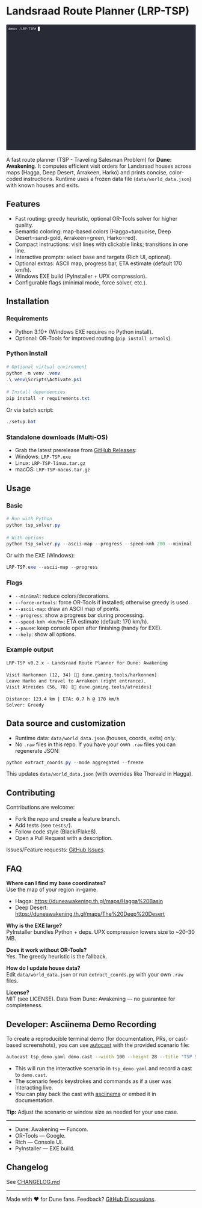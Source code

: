 # Landsraad Route Planner (LRP-TSP)

![Programm Demo](demo.gif)

A fast route planner (TSP - Traveling Salesman Problem) for **Dune: Awakening**. It computes efficient visit orders for Landsraad houses across maps (Hagga, Deep Desert, Arrakeen, Harko) and prints concise, color-coded instructions. Runtime uses a frozen data file (`data/world_data.json`) with known houses and exits.

## Features

- Fast routing: greedy heuristic, optional OR-Tools solver for higher quality.
- Semantic coloring: map-based colors (Hagga=turquoise, Deep Desert=sand-gold, Arrakeen=green, Harko=red).
- Compact instructions: visit lines with clickable links; transitions in one line.
- Interactive prompts: select base and targets (Rich UI, optional).
- Optional extras: ASCII map, progress bar, ETA estimate (default 170 km/h).
- Windows EXE build (PyInstaller + UPX compression).
- Configurable flags (minimal mode, force solver, etc.).

## Installation

### Requirements
- Python 3.10+ (Windows EXE requires no Python install).
- Optional: OR-Tools for improved routing (`pip install ortools`).

### Python install
```powershell
# Optional virtual environment
python -m venv .venv
.\.venv\Scripts\Activate.ps1

# Install dependencies
pip install -r requirements.txt
```

Or via batch script:
```powershell
./setup.bat
```

### Standalone downloads (Multi-OS)
- Grab the latest prerelease from [GitHub Releases](https://github.com/ComictypX/LRP-TSP/releases):
- Windows: `LRP-TSP.exe`
- Linux: `LRP-TSP-linux.tar.gz`
- macOS: `LRP-TSP-macos.tar.gz`

## Usage

### Basic
```powershell
# Run with Python
python tsp_solver.py

# With options
python tsp_solver.py --ascii-map --progress --speed-kmh 200 --minimal
```

Or with the EXE (Windows):
```powershell
LRP-TSP.exe --ascii-map --progress
```

### Flags
- `--minimal`: reduce colors/decorations.
- `--force-ortools`: force OR-Tools if installed; otherwise greedy is used.
- `--ascii-map`: draw an ASCII map of points.
- `--progress`: show a progress bar during processing.
- `--speed-kmh <km/h>`: ETA estimate (default: 170 km/h).
- `--pause`: keep console open after finishing (handy for EXE).
- `--help`: show all options.

### Example output
```
LRP-TSP v0.2.x - Landsraad Route Planner for Dune: Awakening

Visit Harkonnen (12, 34) [🔗 dune.gaming.tools/harkonnen]
Leave Harko and travel to Arrakeen (right entrance).
Visit Atreides (56, 78) [🔗 dune.gaming.tools/atreides]

Distance: 123.4 km | ETA: 0.7 h @ 170 km/h
Solver: Greedy
```

## Data source and customization

- Runtime data: `data/world_data.json` (houses, coords, exits) only.
- No `.raw` files in this repo. If you have your own `.raw` files you can regenerate JSON:

```powershell
python extract_coords.py --mode aggregated --freeze
```

This updates `data/world_data.json` (with overrides like Thorvald in Hagga).

## Contributing

Contributions are welcome:
- Fork the repo and create a feature branch.
- Add tests (see `tests/`).
- Follow code style (Black/Flake8).
- Open a Pull Request with a description.

Issues/Feature requests: [GitHub Issues](https://github.com/ComictypX/TSP-Dune/issues).

## FAQ

**Where can I find my base coordinates?**  
Use the map of your region in-game.  
- Hagga: https://duneawakening.th.gl/maps/Hagga%20Basin  
- Deep Desert: https://duneawakening.th.gl/maps/The%20Deep%20Desert

**Why is the EXE large?**  
PyInstaller bundles Python + deps. UPX compression lowers size to ~20–30 MB.

**Does it work without OR-Tools?**  
Yes. The greedy heuristic is the fallback.

**How do I update house data?**  
Edit `data/world_data.json` or run `extract_coords.py` with your own `.raw` files.

**License?**  
MIT (see LICENSE). Data from Dune: Awakening — no guarantee for completeness.


## Developer: Asciinema Demo Recording

To create a reproducible terminal demo (for documentation, PRs, or cast-based screenshots), you can use [autocast](https://github.com/k9withabone/autocast) with the provided scenario file:

```bash
autocast tsp_demo.yaml demo.cast --width 100 --height 28 --title "TSP Solver Demo" --overwrite
```

- This will run the interactive scenario in `tsp_demo.yaml` and record a cast to `demo.cast`.
- The scenario feeds keystrokes and commands as if a user was interacting live.
- You can play back the cast with [asciinema](https://asciinema.org/) or embed it in documentation.

**Tip:** Adjust the scenario or window size as needed for your use case.

---

- Dune: Awakening — Funcom.
- OR-Tools — Google.
- Rich — Console UI.
- PyInstaller — EXE build.

## Changelog

See [CHANGELOG.md](CHANGELOG.md)

---

Made with ❤️ for Dune fans. Feedback? [GitHub Discussions](https://github.com/ComictypX/TSP-Dune/discussions).
